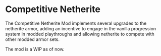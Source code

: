 # Competitive Netherite
The Competitive Netherite Mod implements several upgrades to the netherite armor, adding an incentive to engage in the vanilla progression system in modded playthroughs and allowing netherite to compete with other modded armor sets.

The mod is a WIP as of now.
